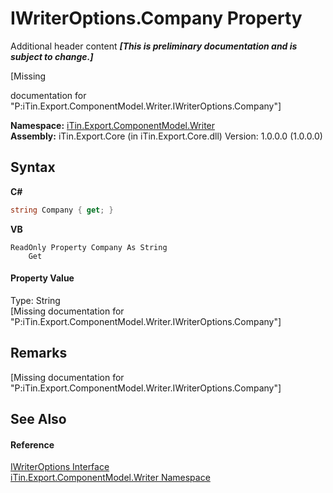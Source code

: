 # IWriterOptions.Company Property 
Additional header content _**\[This is preliminary documentation and is subject to change.\]**_

\[Missing <summary> documentation for "P:iTin.Export.ComponentModel.Writer.IWriterOptions.Company"\]

**Namespace:**&nbsp;<a href="37973b78-6b66-1218-9d7d-14680ab2aeda">iTin.Export.ComponentModel.Writer</a><br />**Assembly:**&nbsp;iTin.Export.Core (in iTin.Export.Core.dll) Version: 1.0.0.0 (1.0.0.0)

## Syntax

**C#**<br />
``` C#
string Company { get; }
```

**VB**<br />
``` VB
ReadOnly Property Company As String
	Get
```


#### Property Value
Type: String<br />\[Missing <value> documentation for "P:iTin.Export.ComponentModel.Writer.IWriterOptions.Company"\]

## Remarks
\[Missing <remarks> documentation for "P:iTin.Export.ComponentModel.Writer.IWriterOptions.Company"\]

## See Also


#### Reference
<a href="7dc19c86-bbb3-e4b8-ec21-c39d72810221">IWriterOptions Interface</a><br /><a href="37973b78-6b66-1218-9d7d-14680ab2aeda">iTin.Export.ComponentModel.Writer Namespace</a><br />